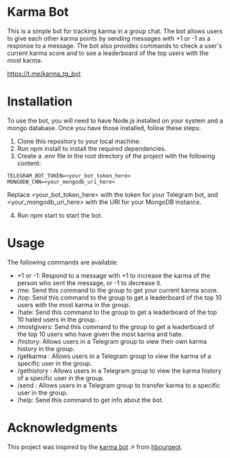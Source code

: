 # Karma Bot

This is a simple bot for tracking karma in a group chat. The bot allows users to give each other karma points by sending messages with +1 or -1 as a response to a message. The bot also provides commands to check a user's current karma score and to see a leaderboard of the top users with the most karma.

https://t.me/karma_tg_bot

# Installation

To use the bot, you will need to have Node.js installed on your system and a mongo database. Once you have those installed, follow these steps:

1. Clone this repository to your local machine.
2. Run npm install to install the required dependencies.
3. Create a .env file in the root directory of the project with the following content:

```
TELEGRAM_BOT_TOKEN=<your_bot_token_here>
MONGODB_CNN=<your_mongodb_uri_here>
```

Replace <your_bot_token_here> with the token for your Telegram bot, and <your_mongodb_uri_here> with the URI for your MongoDB instance.

4. Run npm start to start the bot.

# Usage

The following commands are available:

- +1 or -1: Respond to a message with +1 to increase the karma of the person who sent the message, or -1 to decrease it.
- /me: Send this command to the group to get your current karma score.
- /top: Send this command to the group to get a leaderboard of the top 10 users with the most karma in the group.
- /hate: Send this command to the group to get a leaderboard of the top 10 hated users in the group.
- /mostgivers: Send this command to the group to get a leaderboard of the top 10 users who have given the most karma and hate.
- /history: Allows users in a Telegram group to view their own karma history in the group.
- /getkarma <name or username>: Allows users in a Telegram group to view the karma of a specific user in the group.
- /gethistory <name or username>: Allows users in a Telegram group to view the karma history of a specific user in the group.
- /send <amount>: Allows users in a Telegram group to transfer karma to a specific user in the group.
- /help: Send this command to get info about the bot.

# Acknowledgments

This project was inspired by the [karma bot](https://github.com/hbourgeot/karmagobot) ↗ from [hbourgeot](https://github.com/hbourgeot).
